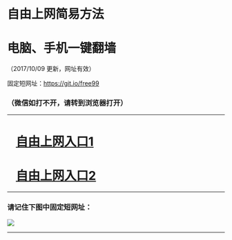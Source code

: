 ﻿# 自由上网简易方法

# 电脑、手机一键翻墙

（2017/10/09 更新，网址有效）

固定短网址：https://git.io/free99

### （微信如打不开，请转到浏览器打开）


***





# &nbsp;&nbsp; <a href="http://ft543615825.fwq-tz-1001.info/fwqtz01.html?t=1009001224 " target="_blank">自由上网入口1</a>
# &nbsp;&nbsp; <a href="http://ft30313906.fwq-tz-1002.info/fwqtz02.html?t=100900124502 " target="_blank">自由上网入口2</a>
***

### 请记住下图中固定短网址：

<img src="https://s3-us-west-2.amazonaws.com/fwq-1001/yjfq-20170905okok.png" /> 


***

